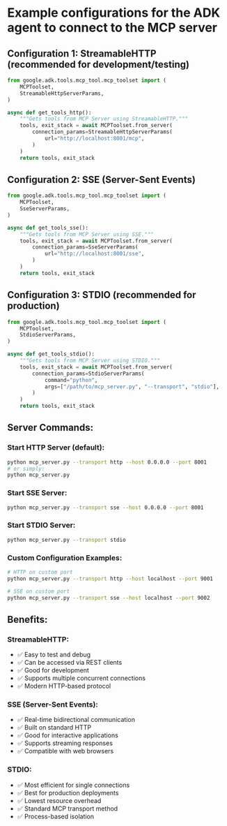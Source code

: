 # Example configurations for the ADK agent to connect to the MCP server

## Configuration 1: StreamableHTTP (recommended for development/testing)
```python
from google.adk.tools.mcp_tool.mcp_toolset import (
    MCPToolset,
    StreamableHttpServerParams,
)

async def get_tools_http():
    """Gets tools from MCP Server using StreamableHTTP."""
    tools, exit_stack = await MCPToolset.from_server(
        connection_params=StreamableHttpServerParams(
            url="http://localhost:8001/mcp",
        )
    )
    return tools, exit_stack
```

## Configuration 2: SSE (Server-Sent Events)
```python
from google.adk.tools.mcp_tool.mcp_toolset import (
    MCPToolset,
    SseServerParams,
)

async def get_tools_sse():
    """Gets tools from MCP Server using SSE."""
    tools, exit_stack = await MCPToolset.from_server(
        connection_params=SseServerParams(
            url="http://localhost:8001/sse",
        )
    )
    return tools, exit_stack
```

## Configuration 3: STDIO (recommended for production)
```python
from google.adk.tools.mcp_tool.mcp_toolset import (
    MCPToolset,
    StdioServerParams,
)

async def get_tools_stdio():
    """Gets tools from MCP Server using STDIO."""
    tools, exit_stack = await MCPToolset.from_server(
        connection_params=StdioServerParams(
            command="python",
            args=["/path/to/mcp_server.py", "--transport", "stdio"],
        )
    )
    return tools, exit_stack
```

## Server Commands:

### Start HTTP Server (default):
```bash
python mcp_server.py --transport http --host 0.0.0.0 --port 8001
# or simply:
python mcp_server.py
```

### Start SSE Server:
```bash
python mcp_server.py --transport sse --host 0.0.0.0 --port 8001
```

### Start STDIO Server:
```bash
python mcp_server.py --transport stdio
```

### Custom Configuration Examples:
```bash
# HTTP on custom port
python mcp_server.py --transport http --host localhost --port 9001

# SSE on custom port  
python mcp_server.py --transport sse --host localhost --port 9002
```

## Benefits:

### StreamableHTTP:
- ✅ Easy to test and debug
- ✅ Can be accessed via REST clients  
- ✅ Good for development
- ✅ Supports multiple concurrent connections
- ✅ Modern HTTP-based protocol

### SSE (Server-Sent Events):
- ✅ Real-time bidirectional communication
- ✅ Built on standard HTTP
- ✅ Good for interactive applications
- ✅ Supports streaming responses
- ✅ Compatible with web browsers

### STDIO:
- ✅ Most efficient for single connections
- ✅ Best for production deployments
- ✅ Lowest resource overhead
- ✅ Standard MCP transport method
- ✅ Process-based isolation
